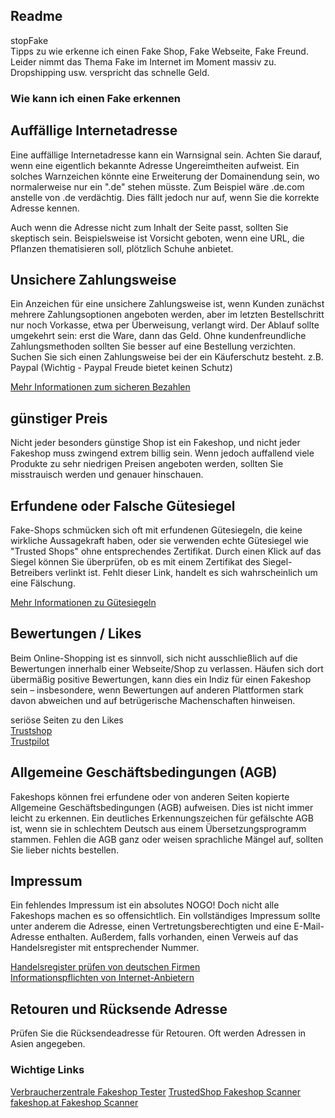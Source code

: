## Readme
stopFake  
Tipps zu wie erkenne ich einen Fake Shop, Fake Webseite, Fake Freund.  
Leider nimmt das Thema Fake im Internet im Moment massiv zu.  
Dropshipping usw. verspricht das schnelle Geld.   

### Wie kann ich einen Fake erkennen
## Auffällige Internetadresse
Eine auffällige Internetadresse kann ein Warnsignal sein. Achten Sie darauf, wenn eine eigentlich bekannte Adresse Ungereimtheiten aufweist. Ein solches Warnzeichen könnte eine Erweiterung der Domainendung sein, wo normalerweise nur ein ".de" stehen müsste. Zum Beispiel wäre .de.com anstelle von .de verdächtig. Dies fällt jedoch nur auf, wenn Sie die korrekte Adresse kennen.

Auch wenn die Adresse nicht zum Inhalt der Seite passt, sollten Sie skeptisch sein. Beispielsweise ist Vorsicht geboten, wenn eine URL, die Pflanzen thematisieren soll, plötzlich Schuhe anbietet.

## Unsichere Zahlungsweise
Ein Anzeichen für eine unsichere Zahlungsweise ist, wenn Kunden
zunächst mehrere Zahlungsoptionen angeboten werden, aber im letzten Bestellschritt nur noch Vorkasse, etwa per Überweisung, verlangt wird. Der Ablauf sollte umgekehrt sein: erst die Ware, dann das Geld. Ohne kundenfreundliche Zahlungsmethoden sollten Sie besser auf eine Bestellung verzichten.
Suchen Sie sich einen Zahlungsweise bei der ein Käuferschutz besteht. z.B. Paypal (Wichtig - Paypal Freude bietet keinen Schutz)

[Mehr Informationen zum sicheren Bezahlen](https://www.verbraucherzentrale.de/wissen/digitale-welt/onlinedienste/bezahlen-beim-onlineshopping-vor-und-nachteile-von-bezahldiensten-61294)

## günstiger Preis
Nicht jeder besonders günstige Shop ist ein Fakeshop, und nicht jeder Fakeshop muss zwingend extrem billig sein. Wenn jedoch auffallend viele Produkte zu sehr niedrigen Preisen angeboten werden, sollten Sie misstrauisch werden und genauer hinschauen. 

## Erfundene oder Falsche Gütesiegel
Fake-Shops schmücken sich oft mit erfundenen Gütesiegeln, die keine wirkliche Aussagekraft haben, oder sie verwenden echte Gütesiegel wie "Trusted Shops" ohne entsprechendes Zertifikat. Durch einen Klick auf das Siegel können Sie überprüfen, ob es mit einem Zertifikat des Siegel-Betreibers verlinkt ist. Fehlt dieser Link, handelt es sich wahrscheinlich um eine Fälschung.

[Mehr Informationen zu Gütesiegeln](https://www.verbraucherzentrale.de/wissen/digitale-welt/onlinehandel/trusted-shops-tuev-co-welche-guetesiegel-bei-onlineshops-sind-serioes-6740)

## Bewertungen / Likes
Beim Online-Shopping ist es sinnvoll, sich nicht ausschließlich auf die Bewertungen innerhalb einer Webseite/Shop zu verlassen. Häufen sich dort übermäßig positive Bewertungen, kann dies ein Indiz für einen Fakeshop sein – insbesondere, wenn Bewertungen auf anderen Plattformen stark davon abweichen und auf betrügerische Machenschaften hinweisen.

seriöse Seiten zu den Likes  
[Trustshop](https://www.trustedshops.de/)  
[Trustpilot](https://de.trustpilot.com/review/www.trustedshops.de)

## Allgemeine Geschäftsbedingungen (AGB)
Fakeshops können frei erfundene oder von anderen Seiten kopierte Allgemeine Geschäftsbedingungen (AGB) aufweisen. Dies ist nicht immer leicht zu erkennen. Ein deutliches Erkennungszeichen für gefälschte AGB ist, wenn sie in schlechtem Deutsch aus einem Übersetzungsprogramm stammen. Fehlen die AGB ganz oder weisen sprachliche Mängel auf, sollten Sie lieber nichts bestellen.

## Impressum
Ein fehlendes Impressum ist ein absolutes NOGO! Doch nicht alle Fakeshops machen es so offensichtlich. Ein vollständiges Impressum sollte unter anderem die Adresse, einen Vertretungsberechtigten und eine E-Mail-Adresse enthalten. Außerdem, falls vorhanden, einen Verweis auf das Handelsregister mit entsprechender Nummer.

[Handelsregister prüfen von deutschen Firmen](https://www.handelsregister.de/rp_web/normalesuche.xhtml;jsessionid=FD194B202C46AE359EA37A7D9A557DCA.tc04n02)  
[Informationspflichten von Internet-Anbietern](https://www.verbraucherzentrale.de/wissen/digitale-welt/onlinehandel/von-agb-bis-zahlung-welche-informationen-muss-mir-ein-onlineshop-geben-8350)

## Retouren und Rücksende Adresse
Prüfen Sie die Rücksendeadresse für Retouren. Oft werden Adressen in Asien angegeben.
  
### Wichtige Links
[Verbraucherzentrale Fakeshop Tester](https://www.verbraucherzentrale.de/fakeshopfinder-71560)
[TrustedShop Fakeshop Scanner](https://www.trustedshops.de/fake-shops/)
[fakeshop.at Fakeshop Scanner](https://www.fakeshop.at/shopcheck/)





